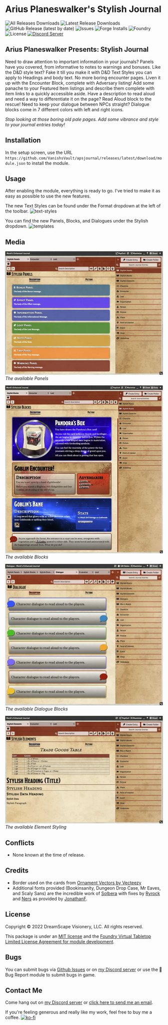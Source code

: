 # Arius Planeswalker's Stylish Journal

![All Releases Downloads](https://img.shields.io/github/downloads/VanishsVault/apsjournal/total?logo=GitHub) ![Latest Release Downloads](https://img.shields.io/github/downloads/VanishsVault/apsjournal/latest/total?logo=GitHub) ![GitHub Release (latest by date)](https://img.shields.io/github/v/release/VanishsVault/apsjournal?logo=GitHub) ![Issues](https://img.shields.io/github/issues/VanishsVault/apsjournal?logo=GitHub) ![Forge Installs](https://img.shields.io/badge/dynamic/json?color=green&label=Forge%20Installs&query=package.installs&suffix=%25&url=https%3A%2F%2Fforge-vtt.com%2Fapi%2Fbazaar%2Fpackage%2Fapsjournal) ![Foundry](https://img.shields.io/endpoint?url=https://foundryshields.com/version?url=https://raw.githubusercontent.com/VanishsVault/apsjournal/master/module.json&color=ff6400) ![License](https://img.shields.io/github/license/VanishsVault/apsjournal) [![Discord Server](https://img.shields.io/badge/-Discord-%232c2f33?logo=discord)](https://discord.gg/ge9GJXDsM2)

## Arius Planeswalker Presents: Stylish Journal

Need to draw attention to important information in your journals? Panels have you covered, from informative to notes to warnings and bonuses.
Like the D&D style text? Fake it till you make it with D&D Text Styles you can apply to Headings and body text.
No more boring encounter pages. Liven it up with the Encounter Block, complete with Adversary listing!
Add some panache to your Featured Item listings and describe them complete with item links to a quickly accessible aside.
Have a description to read aloud and need a way to differentiate it on the page? Read Aloud block to the rescue!
Need to keep your dialogue between NPCs straight? Dialogue blocks come in 7 different colors with left and right icons.

_Stop looking at those boring old pale pages. Add some vibrance and style to your journal entries today!_

## Installation

In the setup screen, use the URL `https://github.com/VanishsVault/apsjournal/releases/latest/download/module.json` to install the module.

## Usage

After enabling the module, everything is ready to go. I've tried to make it as easy as possible to use the new features.

The new Text Styles can be found under the Format dropdown at the left of the toolbar.
![text-styles](https://raw.github.com/VanishsVault/apsjournal/master/media/apsjournal-text-styles.webp)

You can find the new Panels, Blocks, and Dialogues under the Stylish dropdown.
![templates](https://raw.github.com/VanishsVault/apsjournal/master/media/apsjournal-template.webp)

## Media

![panels](https://raw.githubusercontent.com/VanishsVault/apsjournal/master/media/apsjournal-panels.webp)
_The available Panels_

![blocks](https://raw.githubusercontent.com/VanishsVault/apsjournal/master/media/apsjournal-blocks.webp)
_The available Blocks_

![dialogues](https://raw.githubusercontent.com/VanishsVault/apsjournal/master/media/apsjournal-dialogues.webp)
_The available Dialogue Blocks_

![elements](https://raw.githubusercontent.com/VanishsVault/apsjournal/master/media/apsjournal-elements.webp)
_The available Element Styling_

## Conflicts

- None known at the time of release.

## Credits

- Border used on the cards from [Ornament Vectors by Vecteezy](https://www.vecteezy.com/free-vector/ornament)
- Additional fonts provided (Bookinsanity, Dungeon Drop Case, Mr Eaves, and Scaly Sans) are the incredible work of [Solbera](https://www.reddit.com/r/UnearthedArcana/comments/3vpphx/5e_font_package_embeddable_cc_edition/) with fixes by [Ryrock](https://www.reddit.com/r/UnearthedArcana/comments/4loka0/fixed_versions_of_solberas_fonts/) and [Ners](https://www.reddit.com/r/UnearthedArcana/comments/71wzc2/new_indesign_template_and_open_source_fonts/) as provided by [JonathanF](https://github.com/jonathonf/solbera-dnd-fonts).

## License

Copyright © 2022 DreamScape Visionery, LLC. All rights reserved.

This package is under an [MIT license](LICENSE) and the [Foundry Virtual Tabletop Limited License Agreement for module development](https://foundryvtt.com/article/license/).

## Bugs

You can submit bugs via [Github Issues](https://github.com/VanishsVault/apsjournal/issues/new/choose) or on [my Discord server](https://discord.gg/ge9GJXDsM2) or use the :bug: Bug Report module to submit bugs in game.

## Contact Me

Come hang out on [my Discord server](https://discord.gg/ge9GJXDsM2) or [click here to send me an email](mailto:chris@vanclevefamily.net?subject=Arius%20Planeswalker's%20Stylish%20Journal%20module%20for%20Foundry%20VTT).

If you're feeling generous and really like my work, feel free to buy me a coffee. [![ko-fi](https://ko-fi.com/img/githubbutton_sm.svg)](https://ko-fi.com/E1E7DW6GZ)
